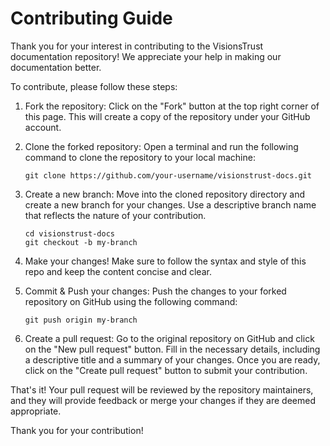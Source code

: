 # Contributing Guide

Thank you for your interest in contributing to the VisionsTrust documentation repository! We appreciate your help in making our documentation better.

To contribute, please follow these steps:

1. Fork the repository: Click on the "Fork" button at the top right corner of this page. This will create a copy of the repository under your GitHub account.

2. Clone the forked repository: Open a terminal and run the following command to clone the repository to your local machine:

   ```
   git clone https://github.com/your-username/visionstrust-docs.git
   ```

3. Create a new branch: Move into the cloned repository directory and create a new branch for your changes. Use a descriptive branch name that reflects the nature of your contribution.

   ```
   cd visionstrust-docs
   git checkout -b my-branch
   ```

4. Make your changes! Make sure to follow the syntax and style of this repo and keep the content concise and clear.

5. Commit & Push your changes: Push the changes to your forked repository on GitHub using the following command:

   ```
   git push origin my-branch
   ```

6. Create a pull request: Go to the original repository on GitHub and click on the "New pull request" button. Fill in the necessary details, including a descriptive title and a summary of your changes. Once you are ready, click on the "Create pull request" button to submit your contribution.

That's it! Your pull request will be reviewed by the repository maintainers, and they will provide feedback or merge your changes if they are deemed appropriate.

Thank you for your contribution!
